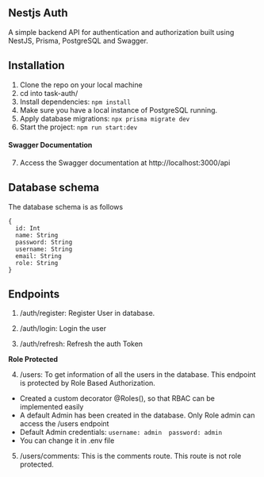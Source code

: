 ## Nestjs Auth 

A simple backend API for authentication and authorization built using NestJS, Prisma, PostgreSQL and Swagger. 

## Installation
1. Clone the repo on your local machine
2. cd into task-auth/
3. Install dependencies: `npm install`
4. Make sure you have a local instance of PostgreSQL running. 
5. Apply database migrations: `npx prisma migrate dev` 
6. Start the project:  `npm run start:dev`

#### Swagger Documentation

7. Access the Swagger documentation at http://localhost:3000/api

## Database schema
The database schema is as follows
```
{
  id: Int 
  name: String 
  password: String
  username: String
  email: String
  role: String
}
```
## Endpoints
1. /auth/register: Register User in database.

2. /auth/login: Login the user

3. /auth/refresh: Refresh the auth Token

**Role Protected**

4. /users: To get information of all the users in the database. This endpoint is protected by Role Based Authorization.
- Created a custom decorator @Roles(), so that RBAC can be implemented easily
- A default Admin has been created in the database. Only Role admin can access the /users endpoint
- Default Admin credentials: `username: admin  password: admin`
- You can change it in .env file

5. /users/comments: This is the comments route. This route is not role protected.

